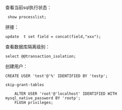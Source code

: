 查看当前sql执行状态：
````mysql
 show processlist;
````

拼接：

````mysql
update  t set field = concat(field,"xxx");
````

查看数据库隔离级别：

````
select @@transaction_isolation;
````

创建用户：

````mysql
CREATE USER 'test'@'%' IDENTIFIED BY 'testp';

skip-grant-tables

    ALTER USER 'root'@'localhost' IDENTIFIED WITH mysql_native_password BY 'rootp';
    FLUSH privileges;
````

